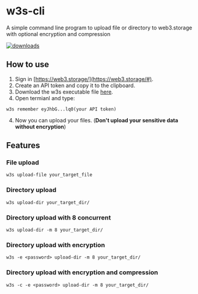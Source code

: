 # w3s-cli 
A simple command line program to upload file or directory to web3.storage with optional encryption and compression

[![downloads](https://img.shields.io/github/downloads/qdwang/w3s-cli/total?style=flat-square)](https://github.com/qdwang/w3s-cli/releases/latest)

## How to use
1. Sign in [https://web3.storage/](https://web3.storage/#).
2. Create an API token and copy it to the clipboard.
3. Download the w3s executable file [here](https://github.com/qdwang/w3s-cli/releases/latest).
4. Open termianl and type:
```shell
w3s remember eyJhbG...lq0(your API token)
```
4. Now you can upload your files. (**Don't upload your sensitive data without encryption**)

## Features
### File upload
```shell
w3s upload-file your_target_file
```

### Directory upload
```shell
w3s upload-dir your_target_dir/
```

### Directory upload with 8 concurrent
```shell
w3s upload-dir -m 8 your_target_dir/
```

### Directory upload with encryption
```shell
w3s -e <password> upload-dir -m 8 your_target_dir/
```

### Directory upload with encryption and compression
```shell
w3s -c -e <password> upload-dir -m 8 your_target_dir/
```
